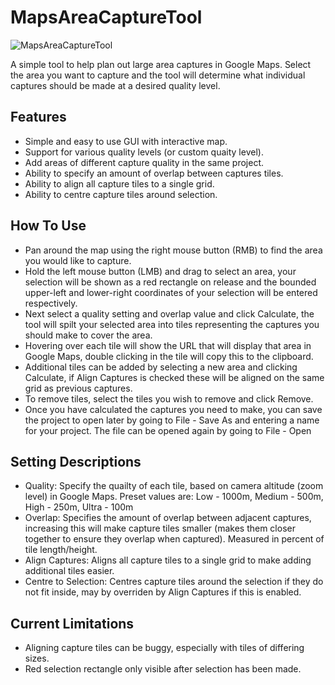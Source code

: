 # MapsAreaCaptureTool

![MapsAreaCaptureTool](https://github.com/Seank23/MapsAreaCaptureTool/blob/master/Images/CaptureTool1.PNG)

A simple tool to help plan out large area captures in Google Maps. Select the area you want to capture and the tool will determine what individual captures should be made at a desired quality level.

## Features
- Simple and easy to use GUI with interactive map.
- Support for various quality levels (or custom quaity level).
- Add areas of different capture quality in the same project.
- Ability to specify an amount of overlap between captures tiles.
- Ability to align all capture tiles to a single grid.
- Ability to centre capture tiles around selection.

## How To Use
- Pan around the map using the right mouse button (RMB) to find the area you would like to capture. 
- Hold the left mouse button (LMB) and drag to select an area, your selection will be shown as a red rectangle on release and the bounded upper-left and lower-right coordinates of your selection will be entered respectively.
- Next select a quality setting and overlap value and click Calculate, the tool will spilt your selected area into tiles representing the captures you should make to cover the area. 
- Hovering over each tile will show the URL that will display that area in Google Maps, double clicking in the tile will copy this to the clipboard.
- Additional tiles can be added by selecting a new area and clicking Calculate, if Align Captures is checked these will be aligned on the same grid as previous captures. 
- To remove tiles, select the tiles you wish to remove and click Remove.
- Once you have calculated the captures you need to make, you can save the project to open later by going to File - Save As and entering a name for your project. The file can be opened again by going to File - Open

## Setting Descriptions
- Quality: Specify the quailty of each tile, based on camera altitude (zoom level) in Google Maps. Preset values are: Low - 1000m, Medium - 500m, High - 250m, Ultra - 100m
- Overlap: Specifies the amount of overlap between adjacent captures, increasing this will make capture tiles smaller (makes them closer together to ensure they overlap when captured). Measured in percent of tile length/height.
- Align Captures: Aligns all capture tiles to a single grid to make adding additional tiles easier.
- Centre to Selection: Centres capture tiles around the selection if they do not fit inside, may by overriden by Align Captures if this is enabled.

## Current Limitations
- Aligning capture tiles can be buggy, especially with tiles of differing sizes.
- Red selection rectangle only visible after selection has been made.
